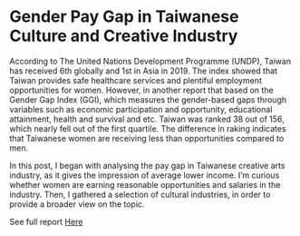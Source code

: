 # Gender Pay Gap in Taiwanese Culture and Creative Industry

According to The United Nations Development Programme (UNDP), Taiwan has received 6th globally and 1st in Asia in 2019. The index showed that Taiwan provides safe healthcare services and plentiful employment opportunities for women. However, in another report that based on the Gender Gap Index (GGI), which measures the gender-based gaps through variables such as economic participation and opportunity, educational attainment, health and survival and etc. Taiwan was ranked 38 out of 156, which nearly fell out of the first quartile. The difference in raking indicates that Taiwanese women are receiving less than opportunities compared to men.

In this post, I began with analysing the pay gap in Taiwanese creative arts industry, as it gives the impression of average lower income. I’m curious whether women are earning reasonable opportunities and salaries in the industry. Then, I gathered a selection of cultural industries, in order to provide a broader view on the topic.

See full report <a href="https://helenafang1220.github.io/porfolio_webpage/paygap.html"> Here </a>
